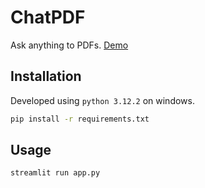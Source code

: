 # ChatPDF

Ask anything to PDFs.
[Demo](https://chatpdfs.streamlit.app/)

## Installation

Developed using `python 3.12.2` on windows.

```bash
pip install -r requirements.txt
```

## Usage

```bash
streamlit run app.py
```
